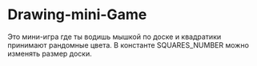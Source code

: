 # Drawing-mini-Game
Это мини-игра где ты водишь мышкой по доске и квадратики принимают рандомные цвета. В константе SQUARES_NUMBER можно изменять размер доски. 
